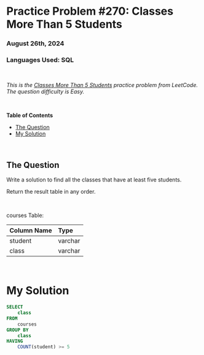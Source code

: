 # **Practice Problem #270: Classes More Than 5 Students**
### August 26th, 2024
### Languages Used: SQL

<br>

*This is the [Classes More Than 5 Students](https://leetcode.com/problems/classes-more-than-5-students/description/) practice problem from LeetCode. The question difficulty is Easy.*

<br>

**Table of Contents**

-   [The Question](#the-question)
-   [My Solution](#my-solution)
  
<br>

## The Question

Write a solution to find all the classes that have at least five students.

Return the result table in any order.

<br>

courses Table:

| Column Name | Type    |
|:------------|:--------|
| student     | varchar |
| class       | varchar |

<br>

# My Solution

``` SQL
SELECT
    class
FROM
    courses
GROUP BY
    class
HAVING
    COUNT(student) >= 5
```

